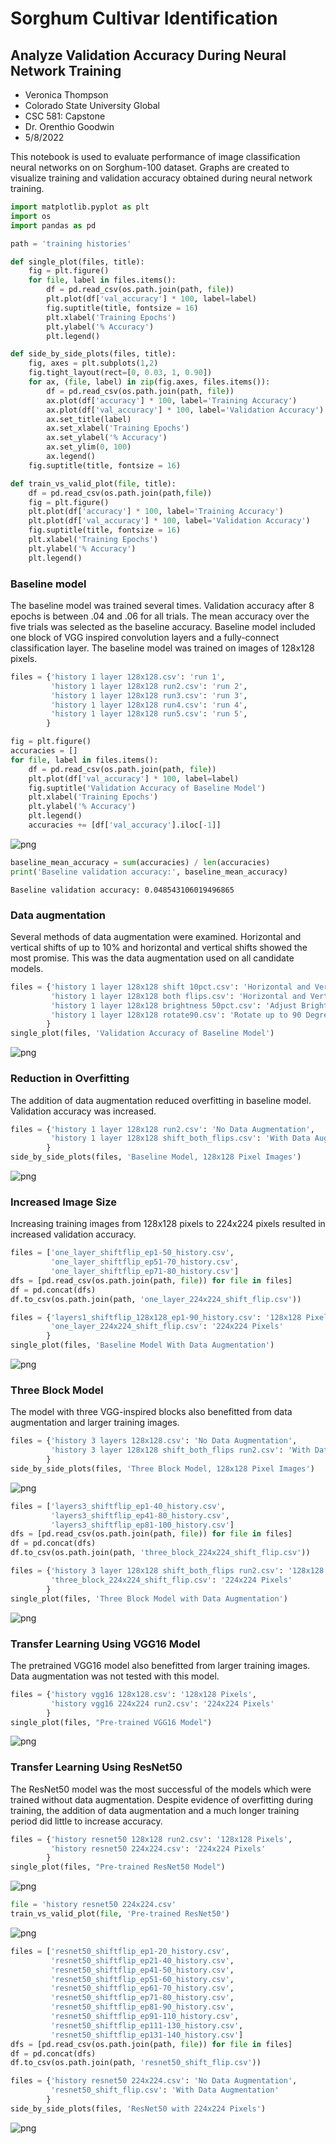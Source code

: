 # Sorghum Cultivar Identification
## Analyze Validation Accuracy During Neural Network Training
* Veronica Thompson
* Colorado State University Global
* CSC 581: Capstone
* Dr. Orenthio Goodwin
* 5/8/2022

This notebook is used to evaluate performance of image classification neural networks on on Sorghum-100 dataset. Graphs are created to visualize training and validation accuracy obtained during neural network training.


```python
import matplotlib.pyplot as plt
import os
import pandas as pd
```


```python
path = 'training histories'
```


```python
def single_plot(files, title):
    fig = plt.figure()
    for file, label in files.items():
        df = pd.read_csv(os.path.join(path, file))
        plt.plot(df['val_accuracy'] * 100, label=label)
        fig.suptitle(title, fontsize = 16)
        plt.xlabel('Training Epochs')
        plt.ylabel('% Accuracy')
        plt.legend()
```


```python
def side_by_side_plots(files, title):
    fig, axes = plt.subplots(1,2)
    fig.tight_layout(rect=[0, 0.03, 1, 0.90])
    for ax, (file, label) in zip(fig.axes, files.items()):
        df = pd.read_csv(os.path.join(path, file))
        ax.plot(df['accuracy'] * 100, label='Training Accuracy')
        ax.plot(df['val_accuracy'] * 100, label='Validation Accuracy')
        ax.set_title(label)
        ax.set_xlabel('Training Epochs')
        ax.set_ylabel('% Accuracy')
        ax.set_ylim(0, 100)
        ax.legend()
    fig.suptitle(title, fontsize = 16)
```


```python
def train_vs_valid_plot(file, title):
    df = pd.read_csv(os.path.join(path,file))
    fig = plt.figure()
    plt.plot(df['accuracy'] * 100, label='Training Accuracy')
    plt.plot(df['val_accuracy'] * 100, label='Validation Accuracy')
    fig.suptitle(title, fontsize = 16)
    plt.xlabel('Training Epochs')
    plt.ylabel('% Accuracy')
    plt.legend()
```

### Baseline model
The baseline model was trained several times. Validation accuracy after 8 epochs is between .04 and .06 for all trials. The mean accuracy over the five trials was selected as the baseline accuracy. Baseline model included one block of VGG inspired convolution layers and a fully-connect classification layer. The baseline model was trained on images of 128x128 pixels.


```python
files = {'history 1 layer 128x128.csv': 'run 1',
         'history 1 layer 128x128 run2.csv': 'run 2',
         'history 1 layer 128x128 run3.csv': 'run 3',
         'history 1 layer 128x128 run4.csv': 'run 4',
         'history 1 layer 128x128 run5.csv': 'run 5',
        }
```


```python
fig = plt.figure()
accuracies = []
for file, label in files.items():
    df = pd.read_csv(os.path.join(path, file))
    plt.plot(df['val_accuracy'] * 100, label=label)
    fig.suptitle('Validation Accuracy of Baseline Model')
    plt.xlabel('Training Epochs')
    plt.ylabel('% Accuracy')
    plt.legend()
    accuracies += [df['val_accuracy'].iloc[-1]]
```


    
![png](output_9_0.png)
    



```python
baseline_mean_accuracy = sum(accuracies) / len(accuracies)
print('Baseline validation accuracy:', baseline_mean_accuracy)
```

    Baseline validation accuracy: 0.048543106019496865
    

### Data augmentation
Several methods of data augmentation were examined. Horizontal and vertical shifts of up to 10% and horizontal and vertical shifts showed the most promise. This was the data augmentation used on all candidate models.


```python
files = {'history 1 layer 128x128 shift 10pct.csv': 'Horizontal and Vertical Shifts',
         'history 1 layer 128x128 both flips.csv': 'Horizontal and Vertical Flips',
         'history 1 layer 128x128 brightness 50pct.csv': 'Adjust Brightness',
         'history 1 layer 128x128 rotate90.csv': 'Rotate up to 90 Degrees'
        }
single_plot(files, 'Validation Accuracy of Baseline Model')
```


    
![png](output_12_0.png)
    


### Reduction in Overfitting
The addition of data augmentation reduced overfitting in baseline model. Validation accuracy was increased.


```python
files = {'history 1 layer 128x128 run2.csv': 'No Data Augmentation',
         'history 1 layer 128x128 shift_both_flips.csv': 'With Data Augmentation'
        }    
side_by_side_plots(files, 'Baseline Model, 128x128 Pixel Images')
```


    
![png](output_14_0.png)
    


### Increased Image Size
Increasing training images from 128x128 pixels to 224x224 pixels resulted in increased validation accuracy.


```python
files = ['one_layer_shiftflip_ep1-50_history.csv',
         'one_layer_shiftflip_ep51-70_history.csv',
         'one_layer_shiftflip_ep71-80_history.csv']
dfs = [pd.read_csv(os.path.join(path, file)) for file in files]
df = pd.concat(dfs)
df.to_csv(os.path.join(path, 'one_layer_224x224_shift_flip.csv'))
```


```python
files = {'layers1_shiftflip_128x128_ep1-90_history.csv': '128x128 Pixels',
         'one_layer_224x224_shift_flip.csv': '224x224 Pixels'
        }    
single_plot(files, 'Baseline Model With Data Augmentation')
```


    
![png](output_17_0.png)
    


### Three Block Model
The model with three VGG-inspired blocks also benefitted from data augmentation and larger training images.


```python
files = {'history 3 layers 128x128.csv': 'No Data Augmentation',
         'history 3 layer 128x128 shift_both_flips run2.csv': 'With Data Augmentation'
        }
side_by_side_plots(files, 'Three Block Model, 128x128 Pixel Images')
```


    
![png](output_19_0.png)
    



```python
files = ['layers3_shiftflip_ep1-40_history.csv',
         'layers3_shiftflip_ep41-80_history.csv',
         'layers3_shiftflip_ep81-100_history.csv']
dfs = [pd.read_csv(os.path.join(path, file)) for file in files]
df = pd.concat(dfs)
df.to_csv(os.path.join(path, 'three_block_224x224_shift_flip.csv'))
```


```python
files = {'history 3 layer 128x128 shift_both_flips run2.csv': '128x128 Pixels',
         'three_block_224x224_shift_flip.csv': '224x224 Pixels'
        }    
single_plot(files, 'Three Block Model with Data Augmentation')
```


    
![png](output_21_0.png)
    


### Transfer Learning Using VGG16 Model
The pretrained VGG16 model also benefitted from larger training images. Data augmentation was not tested with this model.


```python
files = {'history vgg16 128x128.csv': '128x128 Pixels',
         'history vgg16 224x224 run2.csv': '224x224 Pixels'
        }
single_plot(files, "Pre-trained VGG16 Model")
```


    
![png](output_23_0.png)
    


### Transfer Learning Using ResNet50
The ResNet50 model was the most successful of the models which were trained without data augmentation. Despite evidence of overfitting during training, the addition of data augmentation and a much longer training period did little to increase accuracy.


```python
files = {'history resnet50 128x128 run2.csv': '128x128 Pixels',
         'history resnet50 224x224.csv': '224x224 Pixels'
        }
single_plot(files, "Pre-trained ResNet50 Model")
```


    
![png](output_25_0.png)
    



```python
file = 'history resnet50 224x224.csv'
train_vs_valid_plot(file, 'Pre-trained ResNet50')
```


    
![png](output_26_0.png)
    



```python
files = ['resnet50_shiftflip_ep1-20_history.csv',
         'resnet50_shiftflip_ep21-40_history.csv',
         'resnet50_shiftflip_ep41-50_history.csv',
         'resnet50_shiftflip_ep51-60_history.csv',
         'resnet50_shiftflip_ep61-70_history.csv',
         'resnet50_shiftflip_ep71-80_history.csv',
         'resnet50_shiftflip_ep81-90_history.csv',
         'resnet50_shiftflip_ep91-110_history.csv',
         'resnet50_shiftflip_ep111-130_history.csv',
         'resnet50_shiftflip_ep131-140_history.csv']
dfs = [pd.read_csv(os.path.join(path, file)) for file in files]
df = pd.concat(dfs)
df.to_csv(os.path.join(path, 'resnet50_shift_flip.csv'))
```


```python
files = {'history resnet50 224x224.csv': 'No Data Augmentation',
         'resnet50_shift_flip.csv': 'With Data Augmentation'
        }
side_by_side_plots(files, 'ResNet50 with 224x224 Pixels')
```


    
![png](output_28_0.png)
    



```python

```
